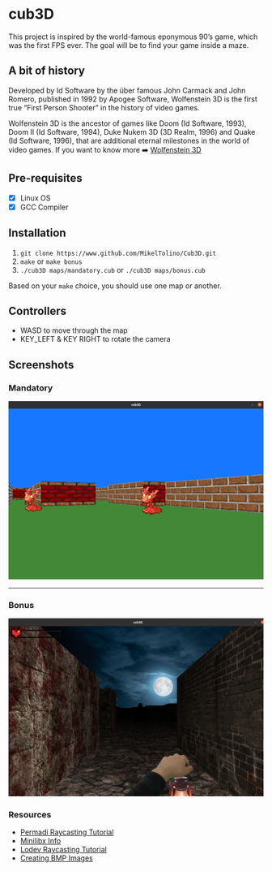 # cub3D
This project is inspired by the world-famous eponymous 90’s game, which was the first FPS ever. The goal will be to
find your game inside a maze.

## A bit of history
Developed by Id Software by the über famous John Carmack and John Romero, published in 1992 by Apogee Software, Wolfenstein 3D is the first true “First Person
Shooter” in the history of video games.

Wolfenstein 3D is the ancestor of games like Doom (Id Software, 1993), Doom II
(Id Software, 1994), Duke Nukem 3D (3D Realm, 1996) and Quake (Id Software, 1996),
that are additional eternal milestones in the world of video games.
If you want to know more :arrow_right: [Wolfenstein 3D](https://es.wikipedia.org/wiki/Wolfenstein_3D)

## Pre-requisites
- [x] Linux OS
- [x] GCC Compiler

## Installation
1. `git clone https://www.github.com/MikelTolino/Cub3D.git`
2. `make` or `make bonus`
3. `./cub3D maps/mandatory.cub` or `./cub3D maps/bonus.cub`

Based on your `make` choice, you should use one map or another.

## Controllers

- WASD to move through the map
- KEY_LEFT & KEY RIGHT to rotate the camera

## Screenshots
### Mandatory
![Mandatory](screenshots/mandatory.png)
___
### Bonus
![Bonus](screenshots/bonus1.png)

### Resources
+ [Permadi Raycasting Tutorial](https://permadi.com/1996/05/ray-casting-tutorial-table-of-contents/)
+ [Minilibx Info](https://qst0.github.io/ft_libgfx/)
+ [Lodev Raycasting Tutorial](https://lodev.org/cgtutor/raycasting.html)
+ [Creating BMP Images](http://ricardolovelace.com/creating-bitmap-images-with-c-on-windows.html)

